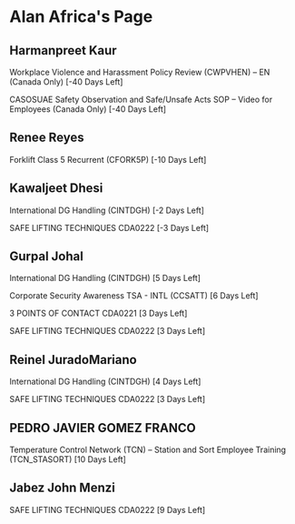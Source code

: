 # Alan Africa's Page

## Harmanpreet Kaur
Workplace Violence and Harassment Policy Review (CWPVHEN) – EN (Canada Only) [-40 Days Left]


CASOSUAE Safety Observation and Safe/Unsafe Acts SOP – Video for Employees (Canada Only) [-40 Days Left]

## Renee Reyes
Forklift Class 5 Recurrent (CFORK5P) [-10 Days Left]

## Kawaljeet Dhesi
International DG Handling (CINTDGH) [-2 Days Left]


SAFE LIFTING TECHNIQUES CDA0222 [-3 Days Left]

## Gurpal Johal
International DG Handling (CINTDGH) [5 Days Left]


Corporate Security Awareness TSA - INTL (CCSATT) [6 Days Left]


3 POINTS OF CONTACT CDA0221 [3 Days Left]


SAFE LIFTING TECHNIQUES CDA0222 [3 Days Left]

## Reinel JuradoMariano
International DG Handling (CINTDGH) [4 Days Left]


SAFE LIFTING TECHNIQUES CDA0222 [3 Days Left]

## PEDRO JAVIER GOMEZ FRANCO
Temperature Control Network (TCN) – Station and Sort Employee Training (TCN_STASORT) [10 Days Left]

## Jabez John Menzi
SAFE LIFTING TECHNIQUES CDA0222 [9 Days Left]

